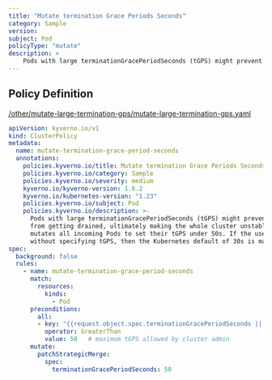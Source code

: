 ```yaml
---
title: "Mutate termination Grace Periods Seconds"
category: Sample
version: 
subject: Pod
policyType: "mutate"
description: >
    Pods with large terminationGracePeriodSeconds (tGPS) might prevent cluster nodes from getting drained, ultimately making the whole cluster unstable. This policy mutates all incoming Pods to set their tGPS under 50s. If the user creates a pod without specifying tGPS, then the Kubernetes default of 30s is maintained.
---
```


## Policy Definition
<a href="https://github.com/kyverno/policies/raw/main//other/mutate-large-termination-gps/mutate-large-termination-gps.yaml" target="-blank">/other/mutate-large-termination-gps/mutate-large-termination-gps.yaml</a>

```yaml
apiVersion: kyverno.io/v1
kind: ClusterPolicy
metadata:
  name: mutate-termination-grace-period-seconds
  annotations:
    policies.kyverno.io/title: Mutate termination Grace Periods Seconds
    policies.kyverno.io/category: Sample
    policies.kyverno.io/severity: medium
    kyverno.io/kyverno-version: 1.6.2
    kyverno.io/kubernetes-version: "1.23"
    policies.kyverno.io/subject: Pod
    policies.kyverno.io/description: >-
      Pods with large terminationGracePeriodSeconds (tGPS) might prevent cluster nodes
      from getting drained, ultimately making the whole cluster unstable. This policy
      mutates all incoming Pods to set their tGPS under 50s. If the user creates a pod
      without specifying tGPS, then the Kubernetes default of 30s is maintained.
spec:
  background: false
  rules:
    - name: mutate-termination-grace-period-seconds
      match:
        resources:
          kinds:
            - Pod
      preconditions:
        all:
        - key: "{{request.object.spec.terminationGracePeriodSeconds || `0` }}"
          operator: GreaterThan
          value: 50   # maximum tGPS allowed by cluster admin
      mutate:
        patchStrategicMerge:
          spec:
            terminationGracePeriodSeconds: 50

```
